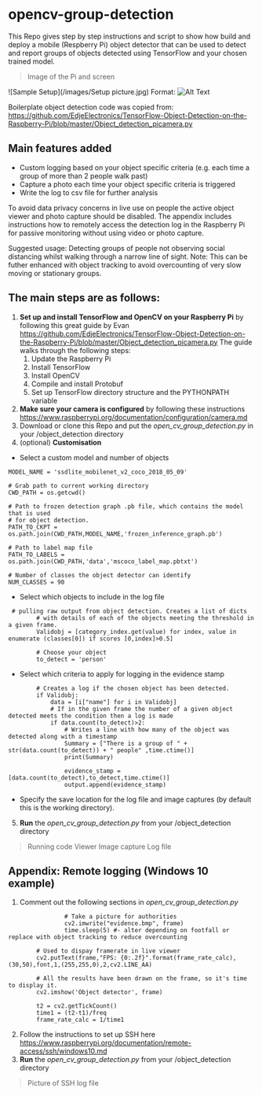 # opencv-group-detection
This Repo gives step by step instructions and script to show how build and deploy a mobile (Respberry Pi) object detector that can be used to detect and report groups of objects detected using TensorFlow and your chosen trained model.
>Image of the Pi and screen

![Sample Setup](/images/Setup picture.jpg)
Format: ![Alt Text](url)

Boilerplate object detection code was copied from: https://github.com/EdjeElectronics/TensorFlow-Object-Detection-on-the-Raspberry-Pi/blob/master/Object_detection_picamera.py


## Main features added
* Custom logging based on your object specific criteria (e.g. each time a group of more than 2 people walk past)
* Capture a photo each time your object specific criteria is triggered 
* Write the log to csv file for further analysis 


To avoid data privacy concerns in live use on people the active object viewer and photo capture should be disabled. The appendix includes instructions how to remotely access the  detection log in the Raspberry Pi for passive monitoring without using video or photo capture.


Suggested usage: Detecting groups of people not observing social distancing whilst walking through a narrow line of sight.
Note: This can be futher enhanced with object tracking to avoid overcounting of very slow moving or stationary groups.


## The main steps are as follows:
1. **Set up and install TensorFlow and OpenCV on your Raspberry Pi** by following this great guide by Evan https://github.com/EdjeElectronics/TensorFlow-Object-Detection-on-the-Raspberry-Pi/blob/master/Object_detection_picamera.py 
The guide walks through the following steps:
    1. Update the Raspberry Pi
    1. Install TensorFlow
    1. Install OpenCV
    1. Compile and install Protobuf
    1. Set up TensorFlow directory structure and the PYTHONPATH variable
1. **Make sure your camera is configured** by following these instructions https://www.raspberrypi.org/documentation/configuration/camera.md
1. Download or clone this Repo and put the *open_cv_group_detection.py* in your /object_detection directory
1. (optional) **Customisation**
 * Select a custom model and number of objects 

```# Name of the directory containing the object detection module we're using
MODEL_NAME = 'ssdlite_mobilenet_v2_coco_2018_05_09'

# Grab path to current working directory
CWD_PATH = os.getcwd()

# Path to frozen detection graph .pb file, which contains the model that is used
# for object detection.
PATH_TO_CKPT = os.path.join(CWD_PATH,MODEL_NAME,'frozen_inference_graph.pb')

# Path to label map file
PATH_TO_LABELS = os.path.join(CWD_PATH,'data','mscoco_label_map.pbtxt')

# Number of classes the object detector can identify
NUM_CLASSES = 90
```

   * Select which objects to include in the log file
```
 # pulling raw output from object detection. Creates a list of dicts 
        # with details of each of the objects meeting the threshold in a given frame.
        Validobj = [category_index.get(value) for index, value in enumerate (classes[0]) if scores [0,index]>0.5]
        
        # Choose your object
        to_detect = 'person' 
```  
   * Select which criteria to apply for logging in the evidence stamp
```
        # Creates a log if the chosen object has been detected.
        if Validobj:
            data = [i["name"] for i in Validobj]
            # If in the given frame the number of a given object detected meets the condition then a log is made   
            if data.count(to_detect)>2:
                # Writes a line with how many of the object was detected along with a timestamp
                Summary = ["There is a group of " + str(data.count(to_detect)) + " people" ,time.ctime()]
                print(Summary)
                
                evidence_stamp = [data.count(to_detect),to_detect,time.ctime()]
                output.append(evidence_stamp)
```
   * Specify the save location for the log file and image captures (by default this is the working directory).

5. **Run** the *open_cv_group_detection.py* from your /object_detection directory
>Running code
>Viewer
>Image capture
>Log file
    
## Appendix: Remote logging (Windows 10 example)
1. Comment out the following sections in *open_cv_group_detection.py*
```
                # Take a picture for authorities
                cv2.imwrite("evidence.bmp", frame)
                time.sleep(5) #- alter depending on footfall or replace with object tracking to reduce overcounting
        
        # Used to dispay framerate in live viewer
        cv2.putText(frame,"FPS: {0:.2f}".format(frame_rate_calc),(30,50),font,1,(255,255,0),2,cv2.LINE_AA)

        # All the results have been drawn on the frame, so it's time to display it.
        cv2.imshow('Object detector', frame)

        t2 = cv2.getTickCount()
        time1 = (t2-t1)/freq
        frame_rate_calc = 1/time1
```
2. Follow the instructions to set up SSH  here https://www.raspberrypi.org/documentation/remote-access/ssh/windows10.md
3. **Run** the *open_cv_group_detection.py* from your /object_detection directory
>Picture of SSH log file
